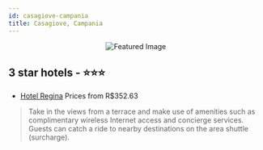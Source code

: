 ```yaml
---
id: casagiove-campania
title: Casagiove, Campania
---
```


<center><img src="https://i.travelapi.com/hotels/3000000/2530000/2523900/2523891/3b134e4a_z.jpg" alt="Featured Image" /></center>


##  3 star hotels - ⭐️⭐️⭐️

-    [Hotel Regina](https://www.hurb.com/br/hotels/casagiove/hotel-regina-JNP-JP819263?cmp=18055) Prices from R$352.63
   > Take in the views from a terrace and make use of amenities such as complimentary wireless Internet access and concierge services. Guests can catch a ride to nearby destinations on the area shuttle (surcharge).
